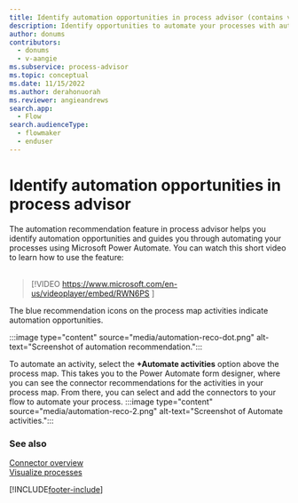 ```yaml
---
title: Identify automation opportunities in process advisor (contains video) | Microsoft Docs
description: Identify opportunities to automate your processes with automation recommendations in the process advisor feature.
author: donums
contributors:
  - donums
  - v-aangie 
ms.subservice: process-advisor
ms.topic: conceptual
ms.date: 11/15/2022
ms.author: derahonuorah
ms.reviewer: angieandrews
search.app: 
  - Flow
search.audienceType:
  - flowmaker
  - enduser
---
```

# Identify automation opportunities in process advisor

The automation recommendation feature in process advisor helps you identify automation opportunities and guides you through automating your processes using Microsoft Power Automate. You can watch this short video to learn how to use the feature:<br>
</br>
> [!VIDEO https://www.microsoft.com/en-us/videoplayer/embed/RWN6PS ]

The blue recommendation icons on the process map activities indicate automation opportunities. 

:::image type="content" source="media/automation-reco-dot.png" alt-text="Screenshot of automation recommendation.":::

To automate an activity, select the **+Automate activities** option above the process map. This takes you to the Power Automate form designer, where you can see the connector recommendations for the activities in your process map. From there, you can select and add the connectors to your flow to automate your process.
:::image type="content" source="media/automation-reco-2.png" alt-text="Screenshot of Automate activities.":::

### See also

[Connector overview](/connectors/connectors)<br/>
[Visualize processes](process-advisor-visualize.md)

[!INCLUDE[footer-include](includes/footer-banner.md)]
